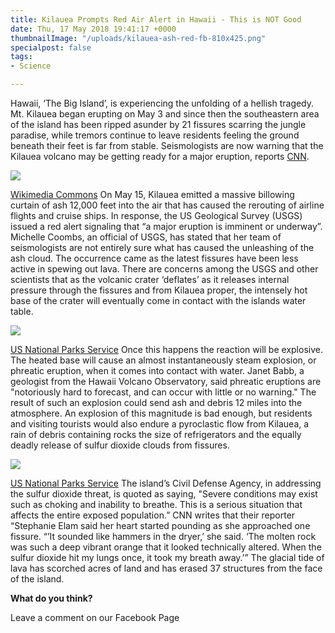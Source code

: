 ```yaml
---
title: Kilauea Prompts Red Air Alert in Hawaii - This is NOT Good
date: Thu, 17 May 2018 19:41:17 +0000
thumbnailImage: "/uploads/kilauea-ash-red-fb-810x425.png"
specialpost: false
tags:
- Science

---
```

Hawaii, ‘The Big Island’, is experiencing the unfolding of a hellish tragedy. Mt. Kilauea began erupting on May 3 and since then the southeastern area of the island has been ripped asunder by 21 fissures scarring the jungle paradise, while tremors continue to leave residents feeling the ground beneath their feet is far from stable. Seismologists are now warning that the Kilauea volcano may be getting ready for a major eruption, reports [CNN](https://www.cnn.com/2018/05/16/us/hawaii-kilauea-volcano/index.html). 

![](http://newsattorneys.staging.wpengine.com/wp-content/uploads/2018/05/kilauea-lava-lake-fb-1-1024x538.png) 

[Wikimedia Commons](https://commons.wikimedia.org/wiki/File:Kilauea_Lava_Lake_(12792432484).jpg) On May 15, Kilauea emitted a massive billowing curtain of ash 12,000 feet into the air that has caused the rerouting of airline flights and cruise ships. In response, the US Geological Survey (USGS) issued a red alert signaling that “a major eruption is imminent or underway”. Michelle Coombs, an official of USGS, has stated that her team of seismologists are not entirely sure what has caused the unleashing of the ash cloud. The occurrence came as the latest fissures have been less active in spewing out lava. There are concerns among the USGS and other scientists that as the volcanic crater ‘deflates’ as it releases internal pressure through the fissures and from Kilauea proper, the intensely hot base of the crater will eventually come in contact with the islands water table. 

![](http://newsattorneys.staging.wpengine.com/wp-content/uploads/2018/05/kilauea-ash-red.jpg) 

[US National Parks Service](https://www.nps.gov/havo/planyourvisit/lava2.htm) Once this happens the reaction will be explosive. The heated base will cause an almost instantaneously steam explosion, or phreatic eruption, when it comes into contact with water. Janet Babb, a geologist from the Hawaii Volcano Observatory, said phreatic eruptions are "notoriously hard to forecast, and can occur with little or no warning." The result of such an explosion could send ash and debris 12 miles into the atmosphere. An explosion of this magnitude is bad enough, but residents and visiting tourists would also endure a pyroclastic flow from Kilauea, a rain of debris containing rocks the size of refrigerators and the equally deadly release of sulfur dioxide clouds from fissures. 

![](http://newsattorneys.staging.wpengine.com/wp-content/uploads/2018/05/kilauea-lava-flow.jpg) 

[US National Parks Service](https://www.nps.gov/havo/planyourvisit/lava2.htm) The island’s Civil Defense Agency, in addressing the sulfur dioxide threat, is quoted as saying, "Severe conditions may exist such as choking and inability to breathe. This is a serious situation that affects the entire exposed population.” CNN writes that their reporter “Stephanie Elam said her heart started pounding as she approached one fissure. “’It sounded like hammers in the dryer,’ she said. ‘The molten rock was such a deep vibrant orange that it looked technically altered. When the sulfur dioxide hit my lungs once, it took my breath away.’” The glacial tide of lava has scorched acres of land and has erased 37 structures from the face of the island. 

**What do you think?**

Leave a comment on our Facebook Page